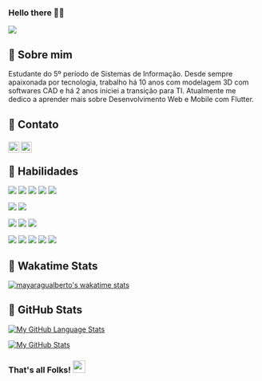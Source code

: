 ### Hello there 🖖🏾
![](https://visitor-badge.glitch.me/badge?page_id=mayaragualberto.mayaragualberto)

## :woman: Sobre mim                
Estudante do 5º período de Sistemas de Informação. Desde sempre apaixonada por tecnologia, trabalho há 10 anos com modelagem 3D com softwares CAD e há 2 anos iniciei a transição para TI. Atualmente me dedico a aprender mais sobre Desenvolvimento Web e Mobile com Flutter.

## 📲 Contato
### <a href="https://discord.com/channels/@me">
  <img align="left" alt="MayaraGualberto Discord" width="22px" src="https://raw.githubusercontent.com/peterthehan/peterthehan/master/assets/discord.svg" />
</a>

### <a href="https://www.linkedin.com/in/mayara-gualberto-70b96a118/">
  <img align="left" alt="MayaraGualberto LinkedIN" width="22px" src="https://raw.githubusercontent.com/peterthehan/peterthehan/master/assets/linkedin.svg" />
</a> 

<br />

## 🔧 Habilidades
![](https://img.shields.io/badge/Code-JavaScript-blue)
![](https://img.shields.io/badge/Code-Python-blue)
![](https://img.shields.io/badge/Code-Java-blue)
![](https://img.shields.io/badge/Code-C++-blue)
![](https://img.shields.io/badge/Code-C%23-blue)

![](https://img.shields.io/badge/WEB-CSS-orange)
![](https://img.shields.io/badge/WEB-HTML-orange)


![](https://img.shields.io/badge/Draw-Illustrator-orange)
![](https://img.shields.io/badge/Draw-Photoshop-orange)
![](https://img.shields.io/badge/Draw-GIMP-orange)

![](https://img.shields.io/badge/CAD-SolidWorks-yellow)
![](https://img.shields.io/badge/CAD-Inventor-yellow)
![](https://img.shields.io/badge/CAD-Fusion360-yellow)
![](https://img.shields.io/badge/CAD-AutoCAD-yellow)
![](https://img.shields.io/badge/CAD-PTC_Creo-yellow)


## :memo: Wakatime Stats
[![mayaragualberto's wakatime stats](https://github-readme-stats.vercel.app/api/wakatime?username=mayaragualberto)]()


## :memo: GitHub Stats

[![My GitHub Language Stats](https://github-readme-stats.vercel.app/api/top-langs/?username=mayaragualberto&langs_count=5&theme=tokyonight)]() 


[![My GitHub Stats](https://github-readme-stats.vercel.app/api/?username=mayaragualberto&count_private=true&theme=tokyonight&showicons=true)]() 






### That's all Folks! <img src="https://media.giphy.com/media/hvRJCLFzcasrR4ia7z/giphy.gif" width="25px"> 

